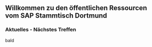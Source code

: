 ##  Willkommen zu den öffentlichen Ressourcen vom SAP Stammtisch Dortmund

### Aktuelles - Nächstes Treffen

bald
